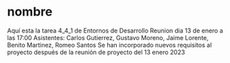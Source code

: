 # nombre
Aquí esta la tarea 4_4_1 de Entornos de Desarrollo
Reunion dia 13 de enero a las 17:00
Asistentes: Carlos Gutierrez, Gustavo Moreno, Jaime Lorente, Benito Martinez, Romeo Santos
Se han incorporado nuevos requisitos al proyecto después de la reunión de proyecto del 13 enero 2023
